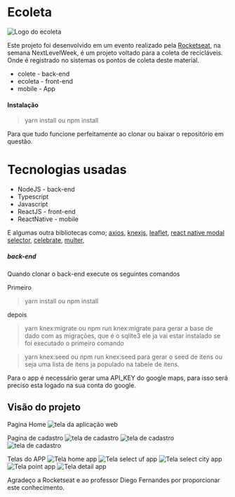 # Ecoleta
![Logo do ecoleta](/ecoleta/src/assets/logo.svg)

Este projeto foi desenvolvido em um evento realizado pela [Rocketseat](https://rocketseat.com.br/), na semana NextLevelWeek, é um projeto voltado para a coleta de recicláveis. Onde é registrado no sistemas os pontos de coleta deste material.

* colete - back-end
* ecoleta - front-end
* mobile - App

#### Instalação

> yarn install ou npm install

Para que tudo funcione perfeitamente ao clonar ou baixar o repositório em questão.

# Tecnologias usadas

* NodeJS - back-end
* Typescript
* Javascript
* ReactJS - front-end
* ReactNative - mobile

E algumas outra bibliotecas como; [axios](https://github.com/axios/axios),
[knexjs](https://knexjs.org/), [leaflet](https://leafletjs.com/), [react native modal selector](https://github.com/peacechen/eact-native-modal-selector), [celebrate](https://github.com/arb/celebrate), [multer](https://github.com/expressjs/multer),

##### back-end

Quando clonar o back-end execute os seguintes comandos

Primeiro

> yarn install ou npm install

depois

> yarn knex:migrate ou npm run knex:migrate
para gerar a base de dado com as migrações, que é o sqlite3 ele ja vai estar instalado se foi executado o primeiro comando

> yarn knex:seed ou npm run knex:seed
para gerar o seed de itens ou seja uma lista de itens ja populado na tabele de itens.

Para o app é necessário gerar uma API_KEY do google maps, para isso será preciso esta logado 
na sua conta do google.

## Visão do projeto

Pagina Home
![tela da aplicação web](/ecoleta.png)

Pagina de cadastro
![tela de cadastro](/cadastro.png)
![tela de cadastro](/cadastro1.png)
![tela de cadastro](/cadastro2.png)

Telas do APP
![Tela home app](/apphome.png)
![Tela select uf app](/appuf.png)
![Tela select city app](/appcity.png)
![Tela point app](/apppoint.png)
![Tela detail app](/appdetail.png)

Agradeço a Rocketseat e ao professor Diego Fernandes por proporcionar este conhecimento.